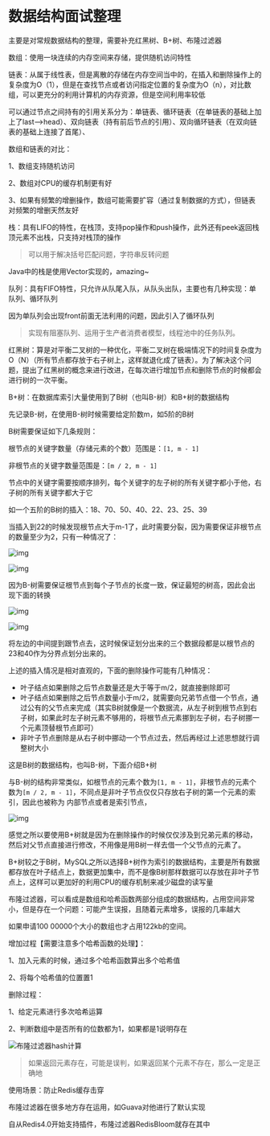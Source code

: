 # 数据结构面试整理



主要是对常规数据结构的整理，需要补充红黑树、B+树、布隆过滤器



数组：使用一块连续的内存空间来存储，提供随机访问特性



链表：从属于线性表，但是离散的存储在内存空间当中的，在插入和删除操作上的复杂度为O（1），但是在查找节点或者访问指定位置的复杂度为O（n），对比数组，可以更充分的利用计算机的内存资源，但是空间利用率较低

可以通过节点之间持有的引用关系分为：单链表、循环链表（在单链表的基础上加上了last——>head）、双向链表（持有前后节点的引用）、双向循环链表（在双向链表的基础上连接了首尾）、



数组和链表的对比：

1、数组支持随机访问

2、数组对CPU的缓存机制更有好

3、如果有频繁的增删操作，数组可能需要扩容（通过复制数据的方式），但链表对频繁的增删天然友好



栈：具有LIFO的特性，在栈顶，支持pop操作和push操作，此外还有peek返回栈顶元素不出栈，只支持对栈顶的操作

> 可以用于解决括号匹配问题，字符串反转问题

Java中的栈是使用Vector实现的，amazing~



队列：具有FIFO特性，只允许从队尾入队，从队头出队，主要也有几种实现：单队列、循环队列

因为单队列会出现front前面无法利用的问题，因此引入了循环队列

> 实现有阻塞队列、运用于生产者消费者模型，线程池中的任务队列。



红黑树：算是对平衡二叉树的一种优化，平衡二叉树在极端情况下的时间复杂度为O（N）（所有节点都存放于右子树上，这样就退化成了链表）。为了解决这个问题，提出了红黑树的概念来进行改进，在每次进行增加节点和删除节点的时候都会进行树的一次平衡。



B+树：在数据库索引大量使用到了B树（也叫B-树）和B+树的数据结构

先记录B-树，在使用B-树时候需要给定阶数m，如5阶的B树

B树需要保证如下几条规则：

根节点的关键字数量（存储元素的个数）范围是：`[1, m - 1]`

非根节点的关键字数量范围是：`[m / 2, m - 1]`

节点中的关键字需要按顺序排列，每个关键字的左子树的所有关键字都小于他，右子树的所有关键字都大于它

如一个五阶的B树的插入：18、70、50、40、22、23、25、39

当插入到22的时候发现根节点大于m-1了，此时需要分裂，因为需要保证非根节点的数量至少为2，只有一种情况了：

![img](https://segmentfault.com/img/remote/1460000020416581)

![img](https://segmentfault.com/img/remote/1460000020416582)

因为B-树需要保证根节点到每个子节点的长度一致，保证最短的树高，因此会出现下面的转换

![img](https://segmentfault.com/img/remote/1460000020416584)

![img](https://segmentfault.com/img/remote/1460000020416585)

将左边的中间提到跟节点去，这时候保证划分出来的三个数据段都是以根节点的23和40作为分界点划分出来的。

上述的插入情况是相对直观的，下面的删除操作可能有几种情况：

- 叶子结点如果删除之后节点数量还是大于等于m/2，就直接删除即可
- 叶子结点如果删除之后节点数量小于m/2，就需要向兄弟节点借一个节点，通过公有的父节点来完成（其实B树就像是一个数据流，从左子树到根节点到右子树，如果此时左子树元素不够用的，将根节点元素挪到左子树，右子树挪一个元素顶替根节点即可）
- 非叶子节点删除是从右子树中挪动一个节点过去，然后再经过上述思想就行调整树大小



这是B树的数据结构，也叫B-树，下面介绍B+树

与B-树的结构非常类似，如根节点的元素个数为`[1, m - 1]`，非根节点的元素个数为`[m / 2, m - 1]`，不同点是非叶子节点仅仅只存放右子树的第一个元素的索引，因此也被称为 内部节点或者是索引节点，

![img](https://segmentfault.com/img/remote/1460000020416599)

感觉之所以要使用B+树就是因为在删除操作的时候仅仅涉及到兄弟元素的移动，然后对父节点直接进行修改，不用像是用B树一样去借一个父节点的元素了。



B+树较之于B树，MySQL之所以选择B+树作为索引的数据结构，主要是所有数据都存放在叶子结点上，数据更加集中，而不是像B树那样数据可以存放在非叶子节点上，这样可以更加好的利用CPU的缓存机制来减少磁盘的读写量



布隆过滤器，可以看成是数组和哈希函数两部分组成的数据结构，占用空间非常小，但是存在一个问题：可能产生误报，且随着元素增多，误报的几率越大

如果申请100 00000个大小的数组也才占用122kb的空间。

增加过程【需要注意多个哈希函数的处理】：

1、加入元素的时候，通过多个哈希函数算出多个哈希值

2、将每个哈希值的位置置1

删除过程：

1、给定元素进行多次哈希运算

2、判断数组中是否所有的位数都为1，如果都是1说明存在

![布隆过滤器hash计算](https://my-blog-to-use.oss-cn-beijing.aliyuncs.com/2019-11/布隆过滤器-hash运算.png)

> 如果返回元素存在，可能是误判，如果返回某个元素不存在，那么一定是正确地



使用场景：防止Redis缓存击穿



布隆过滤器在很多地方存在运用，如Guava对他进行了默认实现

自从Redis4.0开始支持插件，布隆过滤器RedisBloom就存在其中



